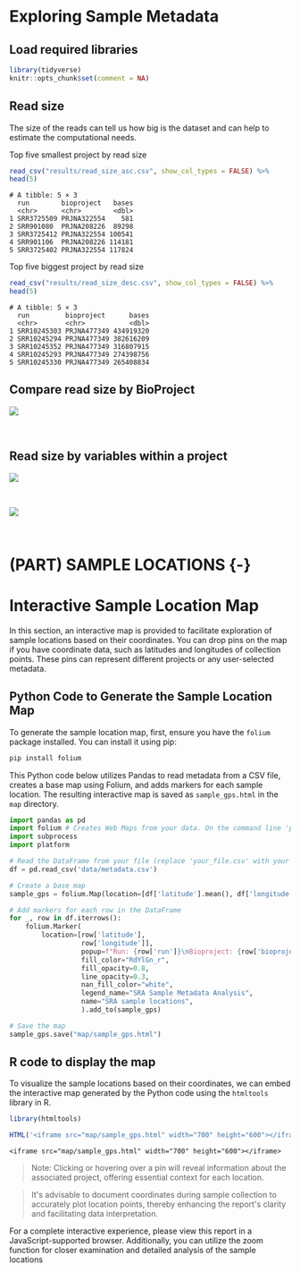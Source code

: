 # Exploring Sample Metadata

## Load required libraries

```r
library(tidyverse)
knitr::opts_chunk$set(comment = NA)
```


## Read size
The size of the reads can tell us how big is the dataset and can help to estimate the computational needs.

Top five smallest project by read size

```r
read_csv("results/read_size_asc.csv", show_col_types = FALSE) %>% 
head(5)
```

```
# A tibble: 5 × 3
  run        bioproject   bases
  <chr>      <chr>        <dbl>
1 SRR3725509 PRJNA322554    581
2 SRR901080  PRJNA208226  89298
3 SRR3725412 PRJNA322554 100541
4 SRR901106  PRJNA208226 114181
5 SRR3725402 PRJNA322554 117824
```

Top five biggest project by read size

```r
read_csv("results/read_size_desc.csv", show_col_types = FALSE) %>% 
head(5)
```

```
# A tibble: 5 × 3
  run         bioproject      bases
  <chr>       <chr>           <dbl>
1 SRR10245303 PRJNA477349 434919320
2 SRR10245294 PRJNA477349 382616209
3 SRR10245352 PRJNA477349 316807915
4 SRR10245293 PRJNA477349 274398756
5 SRR10245330 PRJNA477349 265408834
```

## Compare read size by BioProject

![](figures/read_size.svg)

<br>

## Read size by variables within a project

![](figures/PRJNA477349_read_size.svg)

<br>

![](figures/PRJNA208226_read_size.svg)

<br>

# (PART) SAMPLE LOCATIONS {-}
# Interactive Sample Location Map

In this section, an interactive map is provided to facilitate exploration of sample locations based on their coordinates. You can drop pins on the map if you have coordinate data, such as latitudes and longitudes of collection points. These pins can represent different projects or any user-selected metadata.


## Python Code to Generate the Sample Location Map

To generate the sample location map, first, ensure you have the `folium` package installed. You can install it using pip:

```bash
pip install folium

```

This Python code below utilizes Pandas to read metadata from a CSV file, creates a base map using Folium, and adds markers for each sample location. The resulting interactive map is saved as `sample_gps.html` in the `map` directory.


```python
import pandas as pd
import folium # Creates Web Maps from your data. On the command line 'pip install folium' if not installed yet.
import subprocess
import platform

# Read the DataFrame from your file (replace 'your_file.csv' with your actual file path)
df = pd.read_csv('data/metadata.csv')

# Create a base map
sample_gps = folium.Map(location=[df['latitude'].mean(), df['longitude'].mean()], zoom_start=1, tiles="cartodb positron")

# Add markers for each row in the DataFrame
for _, row in df.iterrows():
    folium.Marker(
        location=[row['latitude'], 
                  row['longitude']],
                  popup=f"Run: {row['run']}\nBioproject: {row['bioproject']}\nType: {row['type']}\nOrganism: {row['organism']}\nBases: {row['bases']}",
                  fill_color="RdYlGn_r",
                  fill_opacity=0.8,
                  line_opacity=0.3,
                  nan_fill_color="white",
                  legend_name="SRA Sample Metadata Analysis",
                  name="SRA sample locations",
                  ).add_to(sample_gps)

# Save the map
sample_gps.save("map/sample_gps.html")

```

## R code to display the map

To visualize the sample locations based on their coordinates, we can embed the interactive map generated by the Python code using the `htmltools` library in R.



```r
library(htmltools)

HTML('<iframe src="map/sample_gps.html" width="700" height="600"></iframe>')
```

```{=html}
<iframe src="map/sample_gps.html" width="700" height="600"></iframe>
```

> Note: Clicking or hovering over a pin will reveal information about the associated project, offering essential context for each location. 

> It's advisable to document coordinates during sample collection to accurately plot location points, thereby enhancing the report's clarity and facilitating data interpretation.

For a complete interactive experience, please view this report in a JavaScript-supported browser. Additionally, you can utilize the zoom function for closer examination and detailed analysis of the sample locations


